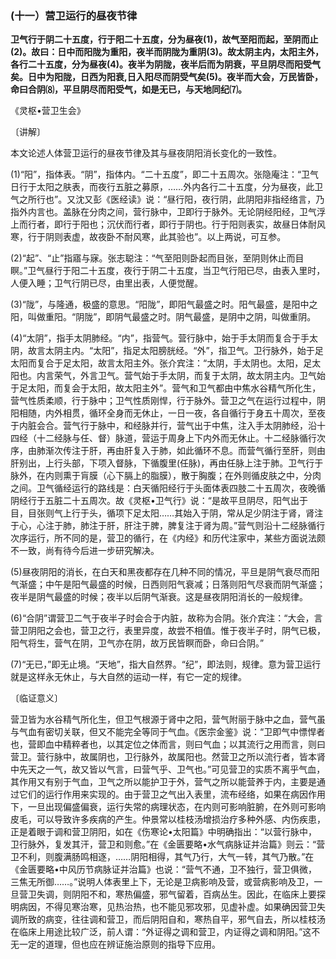 ### (十一）营卫运行的昼夜节律

**卫气行于阴二十五度，行于阳二十五度，分为昼夜(1)，故气至阳而起，至阴而止(2)。故曰：日中而阳陇为重阳，夜半而阴陇为重阴(3)。故太阴主内，太阳主外，各行二十五度，分为昼夜(4)。夜半为阴陇，夜半后而为阴衰，平旦阴尽而阳受气矣。日中为阳陇，日西为阳衰,日入阳尽而阴受气矣(5)。夜半而大会，万民皆卧，命曰合阴⑻，平旦阴尽而阳受气，如是无已，与天地同纪⑺。**

​《灵枢•营卫生会》

〔讲解〕

本文论述人体营卫运行的昼夜节律及其与昼夜阴阳消长变化的一致性。

(1)“阳”，指体表。“阴”，指体内。“二十五度”，即二十五周次。张隐庵注：“卫气日行于太阳之肤表，而夜行五脏之募原，……外内各行二十五度，分为昼夜，此卫气之所行也”。又沈又彭《医经读》说：“昼行阳，夜行阴，此阴阳非指经络言，乃指外内言也。盖脉在分肉之间，营行脉中，卫即行于脉外。无论阴经阳经，卫气浮上而行者，即行于阳也；沉伏而行者，即行于阴也。行于阳则表实，故昼日体耐风寒，行于阴则表虚，故夜卧不耐风寒，此其验也”。以上两说，可互参。

(2)“起”、“止”指寤与寐。张志聪注：“气至阳则卧起而目张，至阴则休止而目瞑。”卫气昼行于阳二十五度，夜行于阴二十五度，当卫气行阳已尽，由表入里时，人便入睡；卫气行阴已尽，由里出表，人便觉醒。

(3)“陇”，与隆通，极盛的意思。“阳陇”，即阳气最盛之时。阳气最盛，是阳中之阳，叫做重阳。“阴陇”，即阴气最盛之时。阴气最盛，是阴中之阴，叫做重阴。

(4)“太阴”，指手太阴肺经。“内”，指营气。营行脉中，始于手太阴而复合于手太阴，故言太阴主内。“太阳”，指足太阳膀胱经。“外”，指卫气。卫行脉外，始于足太阳而复合于足太阳，故言太阳主外。张介宾注：“太阴，手太阴也。太阳，足太阳也。内言荣气，外言卫气。营气始于手太阴，而复于太阴，故太阴主内。卫气始于足太阳，而复会于太阳，故太阳主外”。营气和卫气都由中焦水谷精气所化生，营气性质柔顺，行于脉中；卫气性质刚悍，行于脉外。营卫之气在运行过程中，阴阳相随，内外相贯，循环全身而无休止，一日一夜，各自循行于身五十周次，至夜于内脏会合。营气行于脉中，和经脉并行，营气出于中焦，注入手太阴肺经，沿十四经（十二经脉与任、督）脉道，营运于周身上下内外而无休止。十二经脉循行次序，由肺渐次传注于肝，再由肝复入于肺，如此循环不息。而营气循行至肝，则由肝别出，上行头部，下项入督脉，下循腹里(任脉)，再由任脉上注于肺。卫气行于脉外，在内则熏于肓膜（心下膈上的脂膜），散于胸腹；在外则循皮肤之中，分肉之间。卫气循经运行的路线是：白天循阳经行于头面体表四肢二十五周次，夜晚循阴经行于五脏二十五周次。故《灵枢•卫气行》说：“是故平旦阴尽，阳气出于目，目张则气上行于头，循项下足太阳……其始入于阴，常从足少阴注于肾，肾注于心，心注于肺，肺注于肝，肝注于脾，脾复注于肾为周。”营气则沿十二经脉循行次序运行，所不同的是，营卫的循行，在《内经》和历代注家中，某些方面说法颇不一致，尚有待今后进一步研究解决。

(5)昼夜阴阳的消长，在白天和黑夜都存在几种不同的情况，平旦是阴气衰尽而阳气渐盛；中午是阳气最盛的时候，日西则阳气衰减；日落则阳气尽衰而阴气渐盛；夜半是阴气最盛的时候；夜半以后阴气渐衰。这是昼夜阴阳消长的一般规律。

(6)“合阴”谓营卫二气于夜半子时会合于内脏，故称为合阴。张介宾注：“大会，言营卫阴阳之会也，营卫之行，表里异度，故尝不相值。惟于夜半子时，阴气已极，阳气将生，营气在阴，卫气亦在阴，故万民皆瞑而卧，命曰合阴。”

(7)“无已，”即无止境。“天地”，指大自然界。“纪”，即法则，规律。意为营卫运行就是这样永无休止，与大自然的运动一样，有它一定的规律。

〔临证意义〕

营卫皆为水谷精气所化生，但卫气根源于肾中之阳，营气附丽于脉中之血，营气虽与气血有密切关联，但又不能完全等同于气血。《医宗金鉴》说：“卫即气中慓悍者也，营即血中精粹者也，以其定位之体而言，则曰气血；以其流行之用而言，则曰营卫。营行脉中，故属阴也，卫行脉外，故属阳也。然营卫之所以流行者，皆本肾中先天之一气，故又皆以气言，曰营气乎、卫气也。”可见营卫的实质不离乎气血，其作用又有别于气血，卫气之所以能护卫于外，营气之所以能营养于内，主要是通过它们的运行作用来实现的。由于营卫之气出入表里，流布经络，如果在病因作用下，一旦出现偏盛偏衰，运行失常的病理状态，在内则可影响脏腑，在外则可影响皮毛，可以导致许多疾病的产生。仲景常以桂枝汤增损治疗多种外感、内伤疾患，正是着眼于调和营卫阴阳，如在《伤寒论•太阳篇》中明确指出：“以营行脉中，卫行脉外，复发其汗，营卫和则愈。”在《金匮要略•水气病脉证并治篇》则云：“营卫不利，则腹满肠鸣相逐，……阴阳相得，其气乃行，大气一转，其气乃散。”在《金匮要略•中风历节病脉证并治篇》也说：“营气不通，卫不独行，营卫俱微，三焦无所御……。”说明人体表里上下，无论是卫病影响及营，或营病影响及卫，一旦营卫失调，则阴阳不和，寒热偏盛，邪气留着，百病丛生。因此，在临床上要探明病因，不得见寒治寒，见热治热，也不能见邪攻邪，见虚补虚。如果确因营卫失调所致的病变，往往调和营卫，而后阴阳自和，寒热自平，邪气自去，所以桂枝汤在临床上用途比较广泛，前人谓：“外证得之调和营卫，内证得之调和阴阳。”这不无一定的道理，但也应在辨证施治原则的指导下应用。

